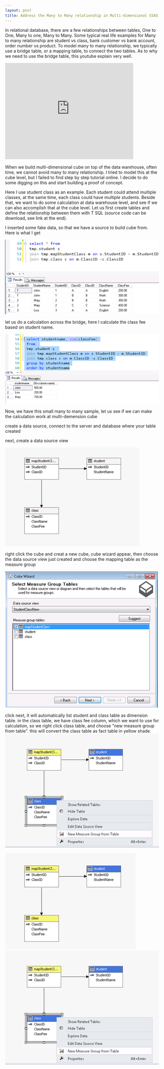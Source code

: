 ```yaml
---
layout: post
title: Address the Many to Many relationship in Multi-dimensional SSAS cube
---
```


In relational database, there are a few relationships between tables, One to One, Many to one, Many to Many. Some typical real life examples for Many to many relationship are student vs class, bank customer vs bank account, order number vs product. To model many to many relationship, we typically use a bridge table, or a mapping table, to connect the two tables.  As to why we need to use the bridge table, this youtube explain very well.

<iframe width="420" height="315" src="https://www.youtube.com/watch?v=JgW43deaex8" frameborder="0" allowfullscreen></iframe>

When we build multi-dimensional cube on top of the data warehouse, often time, we cannot avoid many to many relationship. I tried to model this at the cube level, but I failed to find step by step tutorial online.  I decide to do some digging on this and start building a proof of concept. 

Here I use student class as an example. Each student could attend multiple classes, at the same time, each class could have multiple students. Beside that, we want to do some calculation at data warehouse level, and see if we can also accomplish that at the cube level.
Let us first create tables and define the relationship between them with T SQL  (source code can be download, see link at the end).

I inserted some fake data, so that we have a source to build cube from. Here is what I get 

<img src="/images/blog3/data_in_table.PNG" alt="sample data">

let us do a calculation across the bridge, here I calculate the class fee based on student name. 

<img src="/images/blog3/DW_calculation.PNG" alt="calcuation at dw">

Now, we have this small many to many sample, let us see if we can make the calculation work at multi-demension cube

create a data source, connect to the server and database where your table created 

next, create a data source view

<img src="/images/blog3/dsv.PNG" alt="dsv">

right click the cube and creat a new cube, cube wizard appear, then choose the data source view just created and choose the mapping table as the measure group 

<img src="/images/blog3/create_cube1.PNG" alt="step1">

click next, it will automatically list student and class table as dimension table. in the class table, we have class fee column, which we want to use for calculation, so we right click class table, and choose "new measure group from table". this will convert the class table as fact table in yellow shade.
<img src="/images/blog3/create_cube2.PNG" alt="step2">

<img src="/images/blog3/create_cube3.PNG" alt="step3">


<img src="/images/blog3/create_cube2.PNG" alt="step2">






